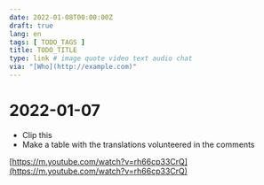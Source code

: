 ```yaml
---
date: 2022-01-08T00:00:00Z
draft: true
lang: en
tags: [ TODO_TAGS ]
title: TODO_TITLE
type: link # image quote video text audio chat
via: "[Who](http://example.com)"
---
```



# 2022-01-07


* Clip this
* Make a table with the translations volunteered in the comments

[https://m.youtube.com/watch?v=rh66cp33CrQ](https://m.youtube.com/watch?v=rh66cp33CrQ)

